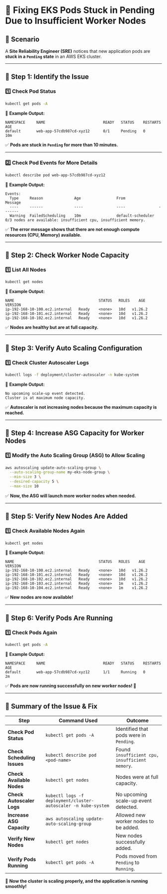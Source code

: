 # 📌 Fixing EKS Pods Stuck in Pending Due to Insufficient Worker Nodes

## **🔹 Scenario**
A **Site Reliability Engineer (SRE)** notices that new application pods are **stuck in a `Pending` state** in an AWS EKS cluster.

---

## **🔹 Step 1: Identify the Issue**

### **1️⃣ Check Pod Status**
```bash
kubectl get pods -A
```
🔹 **Example Output:**
```
NAMESPACE     NAME                          READY   STATUS    RESTARTS   AGE
default       web-app-57cdb987cd-xyz12      0/1     Pending   0          10m
```
✅ **Pods are stuck in `Pending` for more than 10 minutes.**

---

### **2️⃣ Check Pod Events for More Details**
```bash
kubectl describe pod web-app-57cdb987cd-xyz12
```
🔹 **Example Output:**
```
Events:
  Type     Reason              Age                From               Message
  ----     ------              ----               ----               -------
  Warning  FailedScheduling    10m                default-scheduler  0/3 nodes are available: insufficient cpu, insufficient memory.
```
✅ **The error message shows that there are not enough compute resources (CPU, Memory) available.**

---

## **🔹 Step 2: Check Worker Node Capacity**

### **1️⃣ List All Nodes**
```bash
kubectl get nodes
```
🔹 **Example Output:**
```
NAME                                      STATUS   ROLES    AGE    VERSION
ip-192-168-10-100.ec2.internal   Ready    <none>   10d   v1.26.2
ip-192-168-10-101.ec2.internal   Ready    <none>   10d   v1.26.2
ip-192-168-10-102.ec2.internal   Ready    <none>   10d   v1.26.2
```
✅ **Nodes are healthy but are at full capacity.**

---

## **🔹 Step 3: Verify Auto Scaling Configuration**

### **1️⃣ Check Cluster Autoscaler Logs**
```bash
kubectl logs -f deployment/cluster-autoscaler -n kube-system
```
🔹 **Example Output:**
```
No upcoming scale-up event detected.
Cluster is at maximum node capacity.
```
✅ **Autoscaler is not increasing nodes because the maximum capacity is reached.**

---

## **🔹 Step 4: Increase ASG Capacity for Worker Nodes**

### **1️⃣ Modify the Auto Scaling Group (ASG) to Allow Scaling**
```bash
aws autoscaling update-auto-scaling-group \
  --auto-scaling-group-name my-eks-node-group \
  --min-size 3 \
  --desired-capacity 5 \
  --max-size 10
```
✅ **Now, the ASG will launch more worker nodes when needed.**

---

## **🔹 Step 5: Verify New Nodes Are Added**

### **1️⃣ Check Available Nodes Again**
```bash
kubectl get nodes
```
🔹 **Example Output:**
```
NAME                                      STATUS   ROLES    AGE    VERSION
ip-192-168-10-100.ec2.internal   Ready    <none>   10d   v1.26.2
ip-192-168-10-101.ec2.internal   Ready    <none>   10d   v1.26.2
ip-192-168-10-102.ec2.internal   Ready    <none>   10d   v1.26.2
ip-192-168-10-103.ec2.internal   Ready    <none>   1m    v1.26.2
ip-192-168-10-104.ec2.internal   Ready    <none>   1m    v1.26.2
```
✅ **New nodes are now available!**

---

## **🔹 Step 6: Verify Pods Are Running**

### **1️⃣ Check Pods Again**
```bash
kubectl get pods -A
```
🔹 **Example Output:**
```
NAMESPACE     NAME                          READY   STATUS    RESTARTS   AGE
default       web-app-57cdb987cd-xyz12      1/1     Running   0          2m
```
✅ **Pods are now running successfully on new worker nodes! 🚀**

---

## **📌 Summary of the Issue & Fix**

| **Step** | **Command Used** | **Outcome** |
|----------|----------------|-------------|
| **Check Pod Status** | `kubectl get pods -A` | Identified that pods were in `Pending`. |
| **Check Scheduling Issues** | `kubectl describe pod <pod-name>` | Found `insufficient cpu, insufficient memory`. |
| **Check Available Nodes** | `kubectl get nodes` | Nodes were at full capacity. |
| **Check Autoscaler Logs** | `kubectl logs -f deployment/cluster-autoscaler -n kube-system` | No upcoming scale-up event detected. |
| **Increase ASG Capacity** | `aws autoscaling update-auto-scaling-group` | Allowed new worker nodes to be added. |
| **Verify New Nodes** | `kubectl get nodes` | New nodes successfully added. |
| **Verify Pods Running** | `kubectl get pods -A` | Pods moved from `Pending` to `Running`. |

🚀 **Now the cluster is scaling properly, and the application is running smoothly!**
